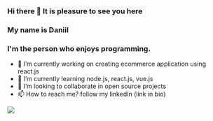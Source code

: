 ### Hi there 👋 It is pleasure to see you here 

### My name is Daniil
### I'm the person who enjoys programming.


- 🔭 I’m currently working on creating ecommerce application using react.js
- 🌱 I’m currently learning node.js, react.js, vue.js
- 👯 I’m looking to collaborate in open source projects
- 📫 How to reach me? follow my linkedIn (link in bio)

<img src="https://github-readme-stats.vercel.app/api/top-langs/?username=voyager19878"/>


